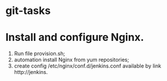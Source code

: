 # git-tasks

# Install and configure Nginx.
1. Run file provision.sh;
  1. automation install Nginx from yum repositories;
  2. create config /etc/nginx/conf.d/jenkins.conf available by link http://jenkins.

